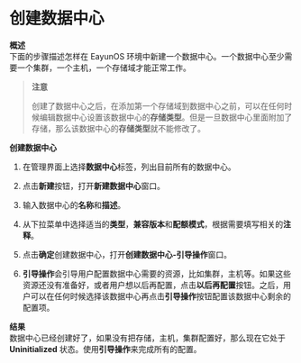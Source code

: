# 创建数据中心

**概述**<br/>
下面的步骤描述怎样在 EayunOS
环境中新建一个数据中心。一个数据中心至少需要一个集群，一个主机，一个存储域才能正常工作。

> **注意**
>
> 创建了数据中心之后，在添加第一个存储域到数据中心之前，可以在任何时候编辑数据中心设置该数据中心的**存储类型**。但是一旦数据中心里面附加了存储，那么该数据中心的**存储类型**就不能修改了。

**创建数据中心**

1. 在管理界面上选择**数据中心**标签，列出目前所有的数据中心。

2. 点击**新建**按钮，打开**新建数据中心**窗口。

3. 输入数据中心的**名称**和**描述**。

4. 从下拉菜单中选择适当的**类型**，**兼容版本**和**配额模式**，根据需要填写相关的**注释**。

5. 点击**确定**创建数据中心，打开**创建数据中心-引导操作**窗口。

6. **引导操作**会引导用户配置数据中心需要的资源，比如集群，主机等。如果这些资源还没有准备好，或者用户想以后再配置，点击**以后再配置**按钮。之后，用户可以在任何时候选择该数据中心再点击**引导操作**按钮配置该数据中心剩余的配置项。

**结果**<br/>
数据中心已经创建好了，如果没有把存储，主机，集群配置好，那么现在它处于
**Uninitialized** 状态。使用**引导操作**来完成所有的配置。

